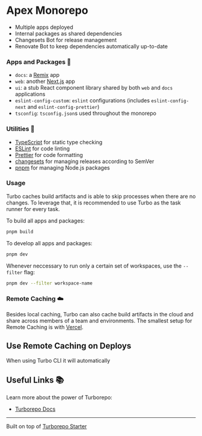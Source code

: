 # Apex Monorepo

- Multiple apps deployed
- Internal packages as shared dependencies
- Changesets Bot for release management
- Renovate Bot to keep dependencies automatically up-to-date

### Apps and Packages 🚗

- `docs`: a [Remix](https://remix.run) app
- `web`: another [Next.js](https://nextjs.org) app
- `ui`: a stub React component library shared by both `web` and `docs` applications
- `eslint-config-custom`: `eslint` configurations (includes `eslint-config-next` and `eslint-config-prettier`)
- `tsconfig`: `tsconfig.json`s used throughout the monorepo

### Utilities 🤹

- [TypeScript](https://www.typescriptlang.org/) for static type checking
- [ESLint](https://eslint.org/) for code linting
- [Prettier](https://prettier.io) for code formatting
- [changesets](https://github.com/changesets/changesets) for managing releases according to SemVer
- [pnpm](https://pnpm.io) for managing Node.js packages

### Usage

Turbo caches build artifacts and is able to skip processes when there are no changes. To leverage that, it is recommended to use Turbo as the task runner for every task.

To build all apps and packages:

```sh
pnpm build
```

To develop all apps and packages:

```sh
pnpm dev
```

Whenever neccessary to run only a certain set of workspaces, use the `--filter` flag:

```sh
pnpm dev --filter workspace-name
```

### Remote Caching ☁️

Besides local caching, Turbo can also cache build artifacts in the cloud and share across members of a team and environments. The smallest setup for Remote Caching is with [Vercel](https://turborepo.org/docs/core-concepts/remote-caching#vercel).

## Use Remote Caching on Deploys

When using Turbo CLI it will automatically

## Useful Links 📚

Learn more about the power of Turborepo:

- [Turborepo Docs](https://turborepo.org/docs)

---

Built on top of [Turborepo Starter](https://github.com/vercel/turborepo/tree/main/examples/basic)
